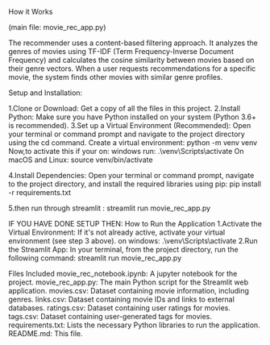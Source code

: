 How it Works

(main file: movie_rec_app.py)

The recommender uses a content-based filtering approach. It analyzes the genres of movies using TF-IDF (Term Frequency-Inverse Document Frequency) and calculates the cosine similarity between movies based on their genre vectors. When a user requests recommendations for a specific movie, the system finds other movies with similar genre profiles.


Setup and Installation:

1.Clone or Download: Get a copy of all the files in this project.
2.Install Python: Make sure you have Python installed on your system (Python 3.6+ is recommended).
3.Set up a Virtual Environment (Recommended):
    Open your terminal or command prompt and navigate to the project directory using the cd command.
    Create a virtual environment:
        python -m venv venv
    Now,to activate this if your on:
        windows run:
            .\venv\Scripts\activate
        On macOS and Linux:
            source venv/bin/activate

4.Install Dependencies: Open your terminal or command prompt, navigate to the project directory, and install the required libraries using pip:
         pip install -r requirements.txt

5.then run through streamlit :
         streamlit run movie_rec_app.py




IF YOU HAVE DONE SETUP THEN:
How to Run the Application
1.Activate the Virtual Environment: If it's not already active, activate your virtual environment (see step 3 above).
    on windows:
        .\venv\Scripts\activate
2.Run the Streamlit App: In your terminal, from the project directory, run the following command:
        streamlit run movie_rec_app.py



Files Included
movie_rec_notebook.ipynb: A jupyter notebook for the project.
movie_rec_app.py: The main Python script for the Streamlit web application.
movies.csv: Dataset containing movie information, including genres.
links.csv: Dataset containing movie IDs and links to external databases.
ratings.csv: Dataset containing user ratings for movies.
tags.csv: Dataset containing user-generated tags for movies.
requirements.txt: Lists the necessary Python libraries to run the application.
README.md: This file.